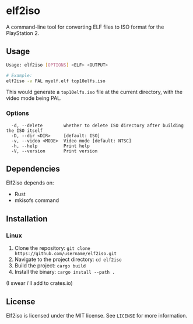 # elf2iso

A command-line tool for converting ELF files to ISO format for the PlayStation 2.

## Usage

```bash
Usage: elf2iso [OPTIONS] <ELF> <OUTPUT>

# Example:
elf2iso -v PAL myelf.elf top10elfs.iso
```
This would generate a `top10elfs.iso` file at the current directory, with the video mode being PAL.

### Options

```
  -d, --delete        whether to delete ISO directory after building the ISO itself
  -D, --dir <DIR>     [default: ISO]
  -v, --video <MODE>  Video mode [default: NTSC]
  -h, --help          Print help
  -V, --version       Print version
```

## Dependencies

Elf2iso depends on:

- Rust
- mkisofs command

## Installation
### Linux

1. Clone the repository: `git clone https://github.com/username/elf2iso.git`
2. Navigate to the project directory: `cd elf2iso`
3. Build the project: `cargo build`
4. Install the binary: `cargo install --path .`

(I swear i'll add to crates.io)

## License

Elf2iso is licensed under the MIT license. See `LICENSE` for more information.
